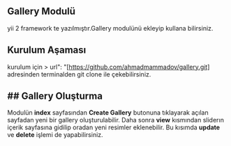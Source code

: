 ## Gallery Modulü
 yii 2 framework te yazılmıştır.Gallery modulünü ekleyip kullana bilirsiniz.
## Kurulum Aşaması
kurulum için > url": "[https://github.com/ahmadmammadov/gallery.git] adresinden terminalden git clone ile çekebilirsiniz.
## ## Gallery Oluşturma
Modulün **index** sayfasından **Create Gallery** butonuna tıklayarak açılan sayfadan yeni bir gallery oluşturulabilir. Daha sonra **view** kısmından sliderın içerik sayfasına gidilip oradan yeni resimler eklenebilir. Bu kısımda **update** ve **delete** işlemi de yapabilirsiniz.


